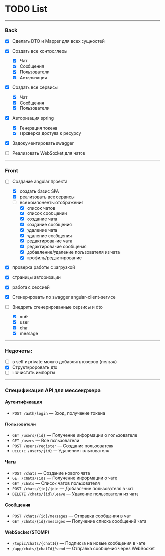# TODO List

---

### Back
- [x] Сделать DTO и Mapper для всех сущностей
- [x] Создать все контроллеры
  - [x] Чат
  - [x] Сообщения
  - [x] Пользователи
  - [x] Авторизация
- [x] Создать все сервисы
    - [x] Чат
    - [x] Сообщения
    - [x] Пользователи

- [x] Авторизация spring
    - [x] Генерация токена
    - [x] Проверка доступа к ресурсу

- [x] Задокументировать swagger

- [ ] Реализовать WebSocket для чатов
---

### Front
- [ ] Создание angular проекта
    - [x] создать базис SPA
    - [x] реализовать все сервисы
    - [ ] все компоненты отображения
      - [x] список чатов
      - [x] список сообщений
      - [x] создание чата 
      - [x] создание сообщения
      - [x] удаление чата
      - [x] удаление сообщения
      - [x] редактирование чата
      - [x] редактирование сообщения
      - [x] добавление/удаление пользователя из чата
      - [x] профиль/редактирование
    
- [x] проверка работы с загрузкой
- [x] страницы авторизации
- [x] работа с сессией
- [x] Сгенерировать по swagger angular-client-service

- [ ] Внедрить сгенерированные сервисы и dto
    - [x] auth
    - [x] user
    - [x] chat
    - [x] message

---

### Недочеты:
- [ ] в self и private можно добавлять юзеров (нельзя)
- [x] Структироровать дто
- [ ] Почистить импорты

---


### Спецификация API для мессенджера

#### **Аутентификация**

- `POST /auth/login` — Вход, получение токена

#### **Пользователи**

- `GET /users/{id}` — Получение информации о пользователе
- `GET /users` — Все пользователи
- `POST /users/register` — Создание пользователя
- `DELETE /users/{id}` — Удаление пользователя

#### **Чаты**

- `POST /chats` — Создание нового чата
- `GET /chats/{id}` — Получение информации о чате
- `GET /chats` — Список чатов пользователя
- `POST /chats/{id}/join` — Добавление пользователя в чат
- `DELETE /chats/{id}/leave` — Удаление пользователя из чата

#### **Сообщения**

- `POST /chats/{id}/messages` — Отправка сообщения в чат
- `GET /chats/{id}/messages` — Получение списка сообщений чата

#### **WebSocket (STOMP)**

- `/topic/chats/{chatId}` — Подписка на новые сообщения в чате
- `/app/chats/{chatId}/send` — Отправка сообщения через WebSocket